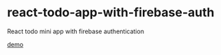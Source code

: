 # react-todo-app-with-firebase-auth
React todo mini app with firebase authentication

[demo](https://react-todo-miniapp.netlify.app/)
